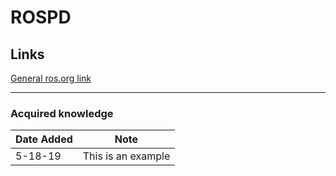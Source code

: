 # ROSPD

## Links
[General ros.org link](http://wiki.ros.org/rosbash#rospd)

---

### Acquired knowledge

| Date Added | Note |
| --- | --- |
| 5-18-19 | This is an example |
